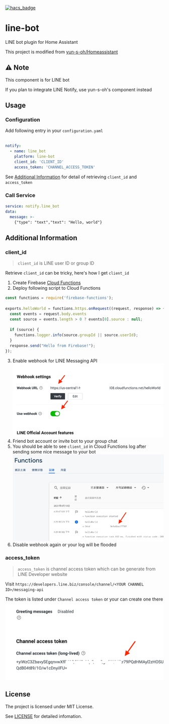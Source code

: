 [![hacs_badge](https://img.shields.io/badge/HACS-Custom-orange.svg?style=for-the-badge)](https://github.com/custom-components/hacs)

# line-bot

LINE bot plugin for Home Assistant

This project is modified from [yun-s-oh/Homeassistant](https://github.com/yun-s-oh/Homeassistant)

## ⚠ Note

This component is for LINE bot

If you plan to integrate LINE Notify, use yun-s-oh's component instead

## Usage

### Configuration

Add following entry in your `configuration.yaml`

```yaml

notify:
  - name: line_bot
    platform: line-bot
    client_id: 'CLIENT_ID'
    access_token: 'CHANNEL_ACCESS_TOKEN'  

```

See [Additional Information](#additional-information) for detail of retrieving `client_id` and `access_token`

### Call Service

```yaml
service: notify.line_bot
data:
  message: >-
    {"type": "text","text": "Hello, world"}
```


## Additional Information

### client_id

> `client_id` is LINE user ID or group ID

Retrieve `client_id` can be tricky, here's how I get `client_id`

1. Create Firebase [Cloud Functions](https://console.firebase.google.com/)
2. Deploy following script to Cloud Functions

```js
const functions = require('firebase-functions');

exports.helloWorld = functions.https.onRequest((request, response) => {
  const events = request.body.events
  const source = events.length > 0 ? events[0].source : null;

  if (source) {
    functions.logger.info(source.groupId || source.userId);
  }
  response.send("Hello from Firebase!");
});
```

3. Enable webhook for LINE Messaging API
![image](./assets/messaging-api-webhook.png)
4. Friend bot account or invite bot to your group chat
5. You should be able to see `client_id` in Cloud Functions log after sending some nice message to your bot
![image](./assets/cloud-functions-log.png)
6. Disable webhook again or your log will be flooded


### access_token

> `access_token` is channel access token which can be generate from LINE Developer website

Visit `https://developers.line.biz/console/channel/<YOUR CHANNEL ID>/messaging-api`

The token is listed under `Channel access token` or your can create one there
![image](./assets/line-access-token.png)

## License

The project is licensed under MIT License.

See [LICENSE](LICENSE) for detailed infomation.
